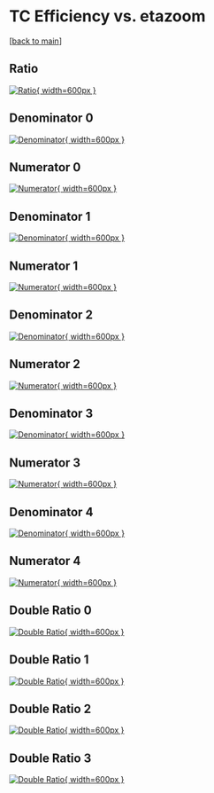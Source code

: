 # TC Efficiency vs. etazoom

[[back to main](./)]



## Ratio

[![Ratio](../mtv/var/TC_xtr_11_1_eff_etazoom.png){ width=600px }](../mtv/var/TC_xtr_11_1_eff_etazoom.pdf)

## Denominator 0

[![Denominator](../mtv/den/TC_xtr_11_1_eff_etazoom_den0.png){ width=600px }](../mtv/den/TC_xtr_11_1_eff_etazoom_den0.pdf)

## Numerator 0

[![Numerator](../mtv/num/TC_xtr_11_1_eff_etazoom_num0.png){ width=600px }](../mtv/num/TC_xtr_11_1_eff_etazoom_num0.pdf)

## Denominator 1

[![Denominator](../mtv/den/TC_xtr_11_1_eff_etazoom_den1.png){ width=600px }](../mtv/den/TC_xtr_11_1_eff_etazoom_den1.pdf)

## Numerator 1

[![Numerator](../mtv/num/TC_xtr_11_1_eff_etazoom_num1.png){ width=600px }](../mtv/num/TC_xtr_11_1_eff_etazoom_num1.pdf)

## Denominator 2

[![Denominator](../mtv/den/TC_xtr_11_1_eff_etazoom_den2.png){ width=600px }](../mtv/den/TC_xtr_11_1_eff_etazoom_den2.pdf)

## Numerator 2

[![Numerator](../mtv/num/TC_xtr_11_1_eff_etazoom_num2.png){ width=600px }](../mtv/num/TC_xtr_11_1_eff_etazoom_num2.pdf)

## Denominator 3

[![Denominator](../mtv/den/TC_xtr_11_1_eff_etazoom_den3.png){ width=600px }](../mtv/den/TC_xtr_11_1_eff_etazoom_den3.pdf)

## Numerator 3

[![Numerator](../mtv/num/TC_xtr_11_1_eff_etazoom_num3.png){ width=600px }](../mtv/num/TC_xtr_11_1_eff_etazoom_num3.pdf)

## Denominator 4

[![Denominator](../mtv/den/TC_xtr_11_1_eff_etazoom_den4.png){ width=600px }](../mtv/den/TC_xtr_11_1_eff_etazoom_den4.pdf)

## Numerator 4

[![Numerator](../mtv/num/TC_xtr_11_1_eff_etazoom_num4.png){ width=600px }](../mtv/num/TC_xtr_11_1_eff_etazoom_num4.pdf)

## Double Ratio 0

[![Double Ratio](../mtv/ratio/TC_xtr_11_1_eff_etazoom_ratio0.png){ width=600px }](../mtv/ratio/TC_xtr_11_1_eff_etazoom_ratio0.pdf)

## Double Ratio 1

[![Double Ratio](../mtv/ratio/TC_xtr_11_1_eff_etazoom_ratio1.png){ width=600px }](../mtv/ratio/TC_xtr_11_1_eff_etazoom_ratio1.pdf)

## Double Ratio 2

[![Double Ratio](../mtv/ratio/TC_xtr_11_1_eff_etazoom_ratio2.png){ width=600px }](../mtv/ratio/TC_xtr_11_1_eff_etazoom_ratio2.pdf)

## Double Ratio 3

[![Double Ratio](../mtv/ratio/TC_xtr_11_1_eff_etazoom_ratio3.png){ width=600px }](../mtv/ratio/TC_xtr_11_1_eff_etazoom_ratio3.pdf)

